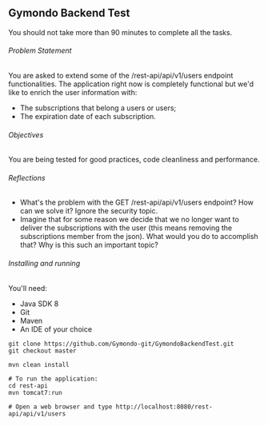 ## Gymondo Backend Test

You should not take more than 90 minutes to complete all the tasks.

###### Problem Statement
You are asked to extend some of the /rest-api/api/v1/users endpoint functionalities. The application right now is completely functional but we'd like to enrich the user information with:

* The subscriptions that belong a users or users;
* The expiration date of each subscription.

###### Objectives
You are being tested for good practices, code cleanliness and performance.

###### Reflections

* What's the problem with the GET /rest-api/api/v1/users endpoint? How can we solve it? Ignore the security topic.
* Imagine that for some reason we decide that we no longer want to deliver the subscriptions with the user (this means removing the subscriptions member from the json). What would you do to accomplish that? Why is this such an important topic?

###### Installing and running

You'll need:
* Java SDK 8
* Git
* Maven
* An IDE of your choice

```
git clone https://github.com/Gymondo-git/GymondoBackendTest.git
git checkout master

mvn clean install

# To run the application:
cd rest-api
mvn tomcat7:run

# Open a web browser and type http://localhost:8080/rest-api/api/v1/users
```
